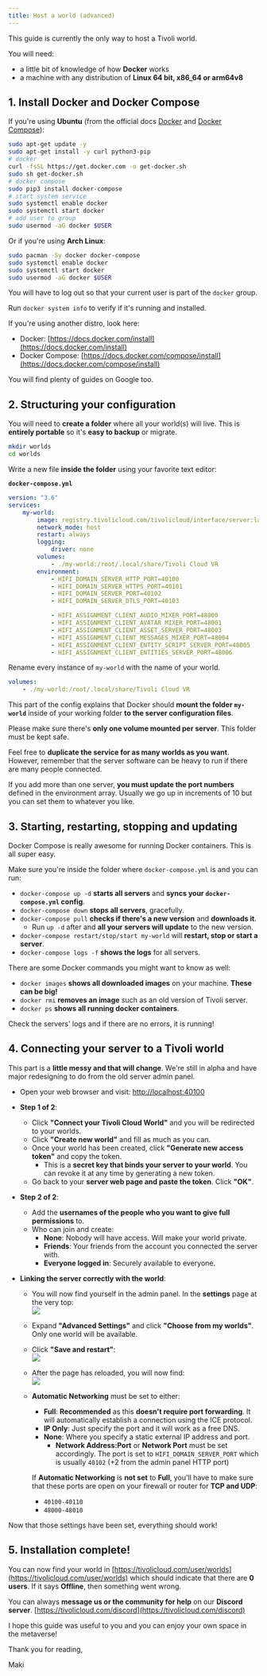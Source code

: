 ```yaml
---
title: Host a world (advanced)
---
```


This guide is currently the only way to host a Tivoli world.

You will need:

-   a little bit of knowledge of how **Docker** works
-   a machine with any distribution of **Linux 64 bit, x86_64 or arm64v8**

## 1. Install Docker and Docker Compose

If you're using **Ubuntu** (from the official docs [Docker](https://docs.docker.com/install/linux/docker-ce/ubuntu/) and [Docker Compose](https://docs.docker.com/compose/install/)):

```bash
sudo apt-get update -y
sudo apt-get install -y curl python3-pip
# docker
curl -fsSL https://get.docker.com -o get-docker.sh
sudo sh get-docker.sh
# docker compose
sudo pip3 install docker-compose
# start system service
sudo systemctl enable docker
sudo systemctl start docker
# add user to group
sudo usermod -aG docker $USER
```

Or if you're using **Arch Linux**:

```bash
sudo pacman -Sy docker docker-compose
sudo systemctl enable docker
sudo systemctl start docker
sudo usermod -aG docker $USER
```

You will have to log out so that your current user is part of the `docker` group.

Run `docker system info` to verify if it's running and installed.

If you're using another distro, look here:

-   Docker: [https://docs.docker.com/install](https://docs.docker.com/install)
-   Docker Compose: [https://docs.docker.com/compose/install](https://docs.docker.com/compose/install)

You will find plenty of guides on Google too.

## 2. Structuring your configuration

You will need to **create a folder** where all your world(s) will live. This is **entirely portable** so it's **easy to backup** or migrate.

```bash
mkdir worlds
cd worlds
```

Write a new file **inside the folder** using your favorite text editor:

**`docker-compose.yml`**

```yml
version: "3.6"
services:
    my-world:
        image: registry.tivolicloud.com/tivolicloud/interface/server:latest
        network_mode: host
        restart: always
        logging:
            driver: none
        volumes:
            - ./my-world:/root/.local/share/Tivoli Cloud VR
        environment:
            - HIFI_DOMAIN_SERVER_HTTP_PORT=40100
            - HIFI_DOMAIN_SERVER_HTTPS_PORT=40101
            - HIFI_DOMAIN_SERVER_PORT=40102
            - HIFI_DOMAIN_SERVER_DTLS_PORT=40103

            - HIFI_ASSIGNMENT_CLIENT_AUDIO_MIXER_PORT=48000
            - HIFI_ASSIGNMENT_CLIENT_AVATAR_MIXER_PORT=48001
            - HIFI_ASSIGNMENT_CLIENT_ASSET_SERVER_PORT=48003
            - HIFI_ASSIGNMENT_CLIENT_MESSAGES_MIXER_PORT=48004
            - HIFI_ASSIGNMENT_CLIENT_ENTITY_SCRIPT_SERVER_PORT=48005
            - HIFI_ASSIGNMENT_CLIENT_ENTITIES_SERVER_PORT=48006
```

Rename every instance of `my-world` with the name of your world.

```yml
volumes:
    - ./my-world:/root/.local/share/Tivoli Cloud VR
```

This part of the config explains that Docker should **mount the folder `my-world`** inside of your working folder **to the server configuration files**.

Please make sure there's **only one volume mounted per server**. This folder must be kept safe.

Feel free to **duplicate the service for as many worlds as you want**. However, remember that the server software can be heavy to run if there are many people connected.

If you add more than one server, **you must update the port numbers** defined in the environment array. Usually we go up in increments of 10 but you can set them to whatever you like.

## 3. Starting, restarting, stopping and updating

Docker Compose is really awesome for running Docker containers. This is all super easy.

Make sure you're inside the folder where `docker-compose.yml` is and you can run:

-   `docker-compose up -d` **starts all servers** and **syncs your `docker-compose.yml` config**.
-   `docker-compose down` **stops all servers**, gracefully.
-   `docker-compose pull` **checks if there's a new version** and **downloads it**.
    -   Run `up -d` after and **all your servers will update** to the new version.
-   `docker-compose restart/stop/start my-world` will **restart, stop or start a server**.
-   `docker-compose logs -f` **shows the logs** for all servers.

There are some Docker commands you might want to know as well:

-   `docker images` **shows all downloaded images** on your machine. **These can be big!**
-   `docker rmi` **removes an image** such as an old version of Tivoli server.
-   `docker ps` **shows all running docker containers**.

Check the servers' logs and if there are no errors, it is running!

## 4. Connecting your server to a Tivoli world

This part is a **little messy and that will change**. We're still in alpha and have major redesigning to do from the old server admin panel.

-   Open your web browser and visit: [http://localhost:40100](http://localhost:40100)
-   **Step 1 of 2**:

    -   Click **"Connect your Tivoli Cloud World"** and you will be redirected to your worlds.
    -   Click **"Create new world"** and fill as much as you can.
    -   Once your world has been created, click **"Generate new access token"** and copy the token.
        -   This is a **secret key that binds your server to your world**. You can revoke it at any time by generating a new token.
    -   Go back to your **server web page and paste the token**. Click **"OK"**.

-   **Step 2 of 2**:

    -   Add the **usernames of the people who you want to give full permissions** to.
    -   Who can join and create:
        -   **None**: Nobody will have access. Will make your world private.
        -   **Friends**: Your friends from the account you connected the server with.
        -   **Everyone logged in**: Securely available to everyone.

-   **Linking the server correctly with the world**:

    -   You will now find yourself in the admin panel. In the **settings** page at the very top:<br />![](host-a-world-advanced/setup-1.jpg)
    -   Expand **"Advanced Settings"** and click **"Choose from my worlds"**. Only one world will be available.
    -   Click **"Save and restart"**:<br />![](host-a-world-advanced/setup-2.png)
    -   After the page has reloaded, you will now find:<br />![](host-a-world-advanced/setup-3.png)

    -   **Automatic Networking** must be set to either:

        -   **Full**: **Recommended** as this **doesn't require port forwarding**. It will automatically establish a connection using the ICE protocol.
        -   **IP Only**: Just specify the port and it will work as a free DNS.
        -   **None**: Where you specify a static external IP address and port.
            -   **Network Address:Port** or **Network Port** must be set accordingly. The port is set to `HIFI_DOMAIN_SERVER_PORT` which is usually `40102` (+2 from the admin panel HTTP port)

        If **Automatic Networking** is **not set** to **Full**, you'll have to make sure that these ports are open on your firewall or router for **TCP and UDP**:

        -   `40100-40110`
        -   `48000-48010`

Now that those settings have been set, everything should work!

## 5. Installation complete!

You can now find your world in [https://tivolicloud.com/user/worlds](https://tivolicloud.com/user/worlds) which should indicate that there are **0 users**. If it says **Offline**, then something went wrong.

You can always **message us or the community for help** on our **Discord server**. [https://tivolicloud.com/discord](https://tivolicloud.com/discord)

I hope this guide was useful to you and you can enjoy your own space in the metaverse!

Thank you for reading,

Maki
